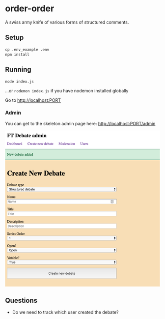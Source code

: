 # order-order

A swiss army knife of various forms of structured comments.

## Setup

```
cp .env_example .env
npm install
```

## Running

```
node index.js
```

...or `nodemon index.js` if you have nodemon installed globally

Go to [http://localhost:PORT](http://localhost:PORT)

### Admin

You can get to the skeleton admin page here:
[http://localhost:PORT/admin](http://localhost:PORT/admin)

![Alt text](./docs/admin_examle.png?raw=true "Example of how the admin currently looks")

## Questions

- Do we need to track which user created the debate?
